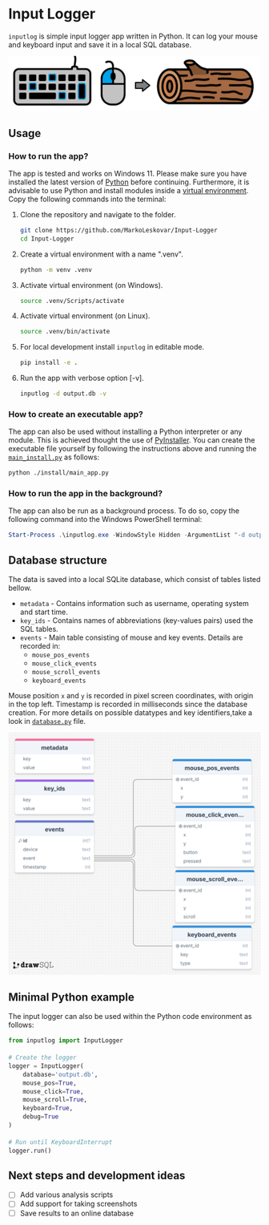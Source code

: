 # Input Logger

`inputlog` is simple input logger app written in Python. It can log your mouse and keyboard input and save it in a local SQL database.  

![app_icon](docs/teaser.png)


## Usage

### How to run the app?

The app is tested and works on Windows 11. Please make sure you have installed the latest version of [Python](https://www.python.org/downloads/) before continuing. Furthermore, it is advisable
to use Python and install modules inside a [virtual environment](https://docs.python.org/3/library/venv.html). Copy the 
following commands into the terminal:   

1. Clone the repository and navigate to the folder.
    ```sh
    git clone https://github.com/MarkoLeskovar/Input-Logger
    cd Input-Logger
   ```

2. Create a virtual environment with a name ".venv".
    ```sh
    python -m venv .venv
    ```

3. Activate virtual environment (on Windows).
    ```sh
   source .venv/Scripts/activate
   ```

4. Activate virtual environment (on Linux).
    ```sh
    source .venv/bin/activate
    ```

5. For local development install `inputlog` in editable mode.
   ```sh
   pip install -e .
   ```

6. Run the app with verbose option [-v].
   ```sh
   inputlog -d output.db -v
   ```

### How to create an executable app?

The app can also be used without installing a Python interpreter or any module. This is achieved thought the use of 
[PyInstaller](https://pyinstaller.org/en/stable/). You can create the executable file yourself by following the 
instructions above and running the [`main_install.py`](install/main_install.py) as follows:
   
   ```sh
   python ./install/main_app.py
   ```


### How to run the app in the background?

The app can also be run as a background process. To do so, copy the following command into the Windows PowerShell 
terminal:
   ```powershell
   Start-Process .\inputlog.exe -WindowStyle Hidden -ArgumentList "-d output.db"
   ```


## Database structure

The data is saved into a local SQLite database, which consist of tables listed bellow. 

- `metadata` - Contains information such as username, operating system and start time.
- `key_ids` - Contains names of abbreviations (key-values pairs) used the SQL tables.
- `events` - Main table consisting of mouse and key events. Details are recorded in:
  - `mouse_pos_events`
  - `mouse_click_events`
  - `mouse_scroll_events`
  - `keyboard_events`

Mouse position `x` and `y` is recorded in pixel screen coordinates, with origin in the top left. Timestamp is recorded 
in milliseconds since the database creation. For more details on possible datatypes and key identifiers,take a look in
[`database.py`](src/inputlog/database.py) file. 

![database_layout](docs/database.png)


## Minimal Python example

The input logger can also be used within the Python code environment as follows:

```python
from inputlog import InputLogger

# Create the logger
logger = InputLogger(
    database='output.db', 
    mouse_pos=True,
    mouse_click=True,
    mouse_scroll=True,
    keyboard=True,
    debug=True
)

# Run until KeyboardInterrupt
logger.run()
```


## Next steps and development ideas

- [ ] Add various analysis scripts
- [ ] Add support for taking screenshots
- [ ] Save results to an online database
